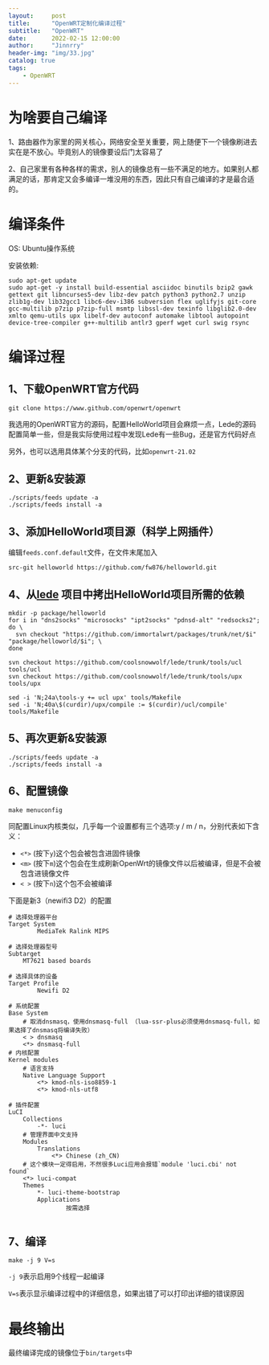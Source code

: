 ```yaml
---
layout:     post
title:      "OpenWRT定制化编译过程"
subtitle:   "OpenWRT"
date:       2022-02-15 12:00:00
author:     "Jinnrry"
header-img: "img/33.jpg"
catalog: true
tags:
    - OpenWRT
---
```

# 为啥要自己编译

1、路由器作为家里的网关核心，网络安全至关重要，网上随便下一个镜像刷进去实在是不放心。毕竟别人的镜像要设后门太容易了

2、自己家里有各种各样的需求，别人的镜像总有一些不满足的地方。如果别人都满足的话，那肯定又会多编译一堆没用的东西，因此只有自己编译的才是最合适的。

# 编译条件

OS: Ubuntu操作系统

安装依赖:

```
sudo apt-get update
sudo apt-get -y install build-essential asciidoc binutils bzip2 gawk gettext git libncurses5-dev libz-dev patch python3 python2.7 unzip zlib1g-dev lib32gcc1 libc6-dev-i386 subversion flex uglifyjs git-core gcc-multilib p7zip p7zip-full msmtp libssl-dev texinfo libglib2.0-dev xmlto qemu-utils upx libelf-dev autoconf automake libtool autopoint device-tree-compiler g++-multilib antlr3 gperf wget curl swig rsync
```

# 编译过程


## 1、下载OpenWRT官方代码

`git clone https://www.github.com/openwrt/openwrt`



我选用的OpenWRT官方的源码，配置HelloWorld项目会麻烦一点，Lede的源码配置简单一些，但是我实际使用过程中发现Lede有一些Bug，还是官方代码好点

另外，也可以选用具体某个分支的代码，比如`openwrt-21.02`


## 2、更新&安装源

```
./scripts/feeds update -a 
./scripts/feeds install -a
```

## 3、添加HelloWorld项目源（科学上网插件）

编辑`feeds.conf.default`文件，在文件末尾加入

`src-git helloworld https://github.com/fw876/helloworld.git`

## 4、从[lede](https://github.com/coolsnowwolf/lede) 项目中拷出HelloWorld项目所需的依赖

```
mkdir -p package/helloworld
for i in "dns2socks" "microsocks" "ipt2socks" "pdnsd-alt" "redsocks2"; do \
  svn checkout "https://github.com/immortalwrt/packages/trunk/net/$i" "package/helloworld/$i"; \
done

svn checkout https://github.com/coolsnowwolf/lede/trunk/tools/ucl tools/ucl
svn checkout https://github.com/coolsnowwolf/lede/trunk/tools/upx tools/upx

sed -i 'N;24a\tools-y += ucl upx' tools/Makefile
sed -i 'N;40a\$(curdir)/upx/compile := $(curdir)/ucl/compile' tools/Makefile
```

## 5、再次更新&安装源

```
./scripts/feeds update -a 
./scripts/feeds install -a
```

## 6、配置镜像

`make menuconfig`

同配置Linux内核类似，几乎每一个设置都有三个选项:y / m / n，分别代表如下含义：
* `<*>` (按下`y`)这个包会被包含进固件镜像
* `<m>` (按下`m`)这个包会在生成刷新OpenWrt的镜像文件以后被编译，但是不会被包含进镜像文件
* `< >` (按下`n`)这个包不会被编译

下面是新3（newifi3 D2）的配置

```
# 选择处理器平台
Target System 
		MediaTek Ralink MIPS

# 选择处理器型号
Subtarget 
    MT7621 based boards

# 选择具体的设备
Target Profile
		Newifi D2
		
# 系统配置
Base System
    # 取消dnsmasq，使用dnsmasq-full （lua-ssr-plus必须使用dnsmasq-full，如果选择了dnsmasq将编译失败）
    < > dnsmasq
    <*> dnsmasq-full
# 内核配置
Kernel modules
    # 语言支持
    Native Language Support
        <*> kmod-nls-iso8859-1
        <*> kmod-nls-utf8

# 插件配置
LuCI
    Collections
        -*- luci
    # 管理界面中文支持
    Modules
        Translations
            <*> Chinese (zh_CN)
	# 这个模块一定得启用，不然很多Luci应用会报错`module 'luci.cbi' not found`
	<*> luci-compat
    Themes
        *- luci-theme-bootstrap
		Applications
				按需选择
		
```


## 7、编译

`make -j 9 V=s `

`-j 9`表示启用9个线程一起编译

`V=s`表示显示编译过程中的详细信息，如果出错了可以打印出详细的错误原因

# 最终输出

最终编译完成的镜像位于`bin/targets`中












